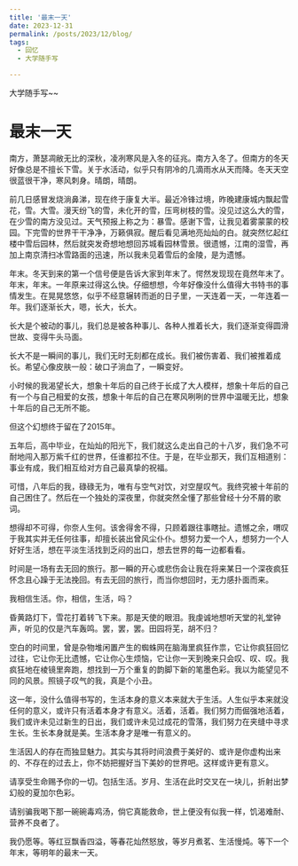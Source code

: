 ```yaml
---
title: '最末一天'
date: 2023-12-31
permalink: /posts/2023/12/blog/
tags:
  - 回忆
  - 大学随手写

---
```


大学随手写~~

最末一天
======
南方，萧瑟凋敝无比的深秋，凌冽寒风是入冬的征兆。南方入冬了。但南方的冬天好像总是不擅长下雪。关于水活动，似乎只有阴冷的几滴雨水从天而降。冬天天空很蓝很干净，寒风刺身。晴朗，晴朗。

前几日感冒发烧淌鼻涕，现在终于康复大半。最近冷锋过境，昨晚建康城内飘起雪花，雪。大雪。漫天纷飞的雪，未化开的雪，压弯树枝的雪。没见过这么大的雪，在少雪的南方没见过。天气预报上称之为：暴雪。感谢下雪，让我见着雾蒙蒙的校园。下完雪的世界干干净净，万籁俱寂。醒后看见满地亮灿灿的白。就突然忆起红楼中雪后园林，然后就突发奇想地想回苏城看园林雪景。很遗憾，江南的湿雪，再加上南京清扫冰雪路面的迅速，所以我未见着雪后的金陵，是为遗憾。

年末。冬天到来的第一个信号便是告诉大家到年末了。愕然发现现在竟然年末了。年末，年末。一年原来过得这么快。仔细想想，今年好像没什么值得大书特书的事情发生。在晃晃悠悠，似乎不经意辗转而逝的日子里，一天连着一天，一年连着一年。我们逐渐长大，嗯，长大，长大。

长大是个被动的事儿，我们总是被各种事儿、各种人推着长大，我们逐渐变得圆滑世故、变得牛头马面。

长大不是一瞬间的事儿，我们无时无刻都在成长。我们被伤害着、我们被推着成长。希望心像皮肤一般：破口子淌血了，一瞬变好。

小时候的我渴望长大，想象十年后的自己终于长成了大人模样，想象十年后的自己有一个与自己相爱的女孩，想象十年后的自己在寒风咧咧的世界中温暖无比，想象十年后的自己无所不能。

但这个幻想终于留在了2015年。

五年后，高中毕业，在灿灿的阳光下，我们就这么走出自己的十八岁，我们急不可耐地闯入那万紫千红的世界，任谁都拉不住。于是，在毕业那天，我们互相道别：事业有成，我们相互给对方自己最真挚的祝福。

可惜，八年后的我，碌碌无为，唯有与空气对饮，对空屋叹气。我终究被十年前的自己困住了。然后在一个独处的深夜里，你就突然全懂了那些曾经十分不屑的歌词。

想得却不可得，你奈人生何。该舍得舍不得，只顾着跟往事瞎扯。遗憾之余，喟叹于我其实并无任何往事，却擅长装出曾风尘仆仆。想努力爱一个人，想努力一个人好好生活，想在平淡生活找到乏闷的出口，想去世界的每一边都看看。

时间是一场有去无回的旅行。那一瞬的开心或悲伤会让我在将来某日一个深夜疯狂怀念且心躁于无法挽回。有去无回的旅行，而当你想回时，无力感扑面而来。

我相信生活。你，相信，生活，吗？

昏黄路灯下，雪花打着转飞下来。那是天使的眼泪。我虔诚地想听天堂的礼堂钟声，听见的仅是汽车轰鸣。罢，罢，罢。田园将芜，胡不归？

空白的时间里，曾是杂物堆闲置产生的蜘蛛网在脑海里疯狂作祟，它让你疯狂回忆过往，它让你无比遗憾，它让你心生烦恼，它让你一天到晚来只会叹、叹、叹。我疯狂地在棱镜里奔跑，想找到一万个重复的韵脚下新的笔墨色彩。我以为能望见不同的风景。照镜子叹气的我，真是个小丑。

这一年，没什么值得书写的，生活本身的意义本来就大于生活。人生似乎本来就没任何的意义，或许只有活着本身才有意义。活着，活着。我们努力而倔强地活着，我们或许未见过新生的日出，我们或许未见过成花的雪落，我们努力在夹缝中寻求生长。生长本身就是美。生活本身才是唯一有意义的。

生活因人的存在而独显魅力。其实与其将时间浪费于美好的、或许是你虚构出来的、不存在的过去上，你不妨把握好当下美妙的世界吧。这样或许更有意义。

请享受生命赐予你的一切。包括生活。岁月、生活在此时交叉在一块儿，折射出梦幻般的夏加尔色彩。

请别骗我喝下那一碗碗毒鸡汤，倘它真能救命，世上便没有似我一样，饥渴难耐、营养不良者了。

我仍愿等。等红豆飘香四溢，等春花灿然怒放，等岁月煮茗、生活慢炖。等下一个年末，等明年的最末一天。
